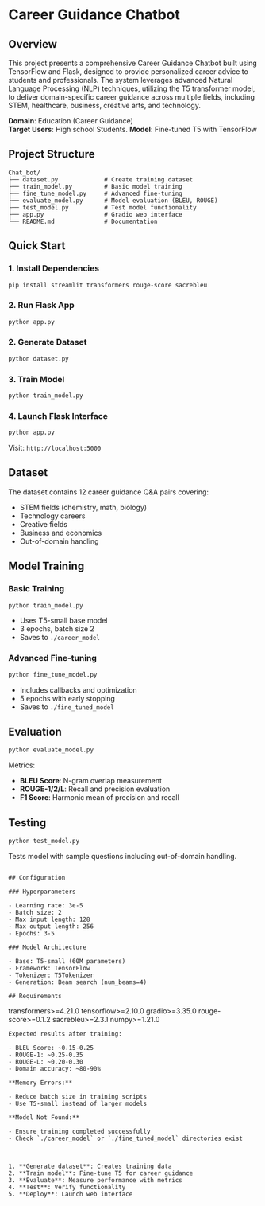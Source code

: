 # Career Guidance Chatbot

## Overview
This project presents a comprehensive Career Guidance Chatbot built using TensorFlow and Flask, designed to provide personalized career advice to students and professionals. The system leverages advanced Natural Language Processing (NLP) techniques, utilizing the T5 transformer model, to deliver domain-specific career guidance across multiple fields, including STEM, healthcare, business, creative arts, and technology.

**Domain**: Education (Career Guidance)  
**Target Users**: High school Students.
**Model**: Fine-tuned T5 with TensorFlow

##  Project Structure

```
Chat_bot/
├── dataset.py             # Create training dataset
├── train_model.py         # Basic model training
├── fine_tune_model.py     # Advanced fine-tuning
├── evaluate_model.py      # Model evaluation (BLEU, ROUGE)
├── test_model.py          # Test model functionality
├── app.py                 # Gradio web interface
└── README.md              # Documentation
```

##  Quick Start

### 1. Install Dependencies

```bash
pip install streamlit transformers rouge-score sacrebleu
```

### 2. Run Flask App

```bash
python app.py
```

### 2. Generate Dataset

```bash
python dataset.py
```

### 3. Train Model

```bash
python train_model.py
```

### 4. Launch Flask Interface

```bash
python app.py
```

Visit: `http://localhost:5000`

## Dataset

The dataset contains 12 career guidance Q&A pairs covering:

- STEM fields (chemistry, math, biology)
- Technology careers
- Creative fields
- Business and economics
- Out-of-domain handling

## Model Training

### Basic Training

```bash
python train_model.py
```

- Uses T5-small base model
- 3 epochs, batch size 2
- Saves to `./career_model`

### Advanced Fine-tuning

```bash
python fine_tune_model.py
```

- Includes callbacks and optimization
- 5 epochs with early stopping
- Saves to `./fine_tuned_model`

## Evaluation

```bash
python evaluate_model.py
```

Metrics:

- **BLEU Score**: N-gram overlap measurement
- **ROUGE-1/2/L**: Recall and precision evaluation
- **F1 Score**: Harmonic mean of precision and recall

## Testing

```bash
python test_model.py
```

Tests model with sample questions including out-of-domain handling.

```

## Configuration

### Hyperparameters

- Learning rate: 3e-5
- Batch size: 2
- Max input length: 128
- Max output length: 256
- Epochs: 3-5

### Model Architecture

- Base: T5-small (60M parameters)
- Framework: TensorFlow
- Tokenizer: T5Tokenizer
- Generation: Beam search (num_beams=4)

## Requirements

```
transformers>=4.21.0
tensorflow>=2.10.0
gradio>=3.35.0
rouge-score>=0.1.2
sacrebleu>=2.3.1
numpy>=1.21.0
```
Expected results after training:

- BLEU Score: ~0.15-0.25
- ROUGE-1: ~0.25-0.35
- ROUGE-L: ~0.20-0.30
- Domain accuracy: ~80-90%

**Memory Errors:**

- Reduce batch size in training scripts
- Use T5-small instead of larger models

**Model Not Found:**

- Ensure training completed successfully
- Check `./career_model` or `./fine_tuned_model` directories exist



1. **Generate dataset**: Creates training data
2. **Train model**: Fine-tune T5 for career guidance
3. **Evaluate**: Measure performance with metrics
4. **Test**: Verify functionality
5. **Deploy**: Launch web interface

